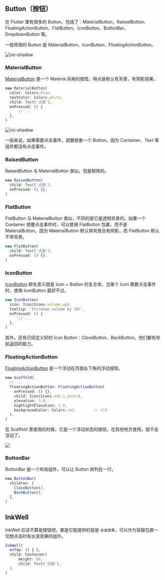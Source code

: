 
## Button（按钮）
在 Flutter 里有很多的 Button，包括了：MaterialButton、RaisedButton、FloatingActionButton、FlatButton、IconButton、ButtonBar、DropdownButton 等。

一般常用的 Button 是 MaterialButton、IconButton、FloatingActionButton。

![no-shadow](/../../image/20180629215518.png)

### MaterialButton
[MaterialButton](https://docs.flutter.io/flutter/material/MaterialButton-class.html) 是一个 Materia 风格的按钮，特点是默认有背景，有阴影效果。

```js
new MaterialButton(
  color: Colors.blue,
  textColor: Colors.white,
  child: Text('点我'),
  onPressed: () {
      // ...
  },
)
```

![no-shadow](/../../image/20180629220313.png)

一般来说，如果需要点击事件，就要嵌套一个 Button，因为 Container、Text 等组件都没有点击事件。

### RaisedButton
RaisedButton 与 MaterialButton 类似，但是矩阵的。

```js
new RaisedButton(
  child: Text('点我'),
  onPressed: () {},
)
```

### FlatButton
FlatButton 与 MaterialButton 类似，不同的是它是透明背景的。如果一个 Container 想要点击事件时，可以使用 FlatButton 包裹，而不是 MaterialButton。因为 MaterialButton 默认带背景且有阴影，而 FlatButton 默认不带背景。

```js
new FlatButton(
  child: Text('点我'),
  onPressed: () {},
)
```

### IconButton
[IconButton](https://docs.flutter.io/flutter/material/IconButton-class.html) 顾名思义就是 Icon + Button 的复合体，当某个 Icon 需要点击事件时，使用 IconButton 最好不过。

```js
new IconButton(
  icon: Icon(Icons.volume_up),
  tooltip: 'Increase volume by 10%',
  onPressed: () {
      // ...
  },
)
```

其外，还有已经定义好的 Icon Button：CloseButton、BackButton。他们都有导航返回的能力。


### FloatingActionButton
[FloatingActionButton](https://docs.flutter.io/flutter/material/FloatingActionButton-class.html) 是一个浮动在页面右下角的浮动按钮。

```js
new Scaffold(
  // ...
  floatingActionButton: FloatingActionButton(
    onPressed: () {},
    child: Icon(Icons.add_a_photo),
    elevation: 3.0,
    highlightElevation: 2.0,
    backgroundColor: Colors.red,        // 红色
  ),
)
```

在 Scaffold 里使用的时候，它是一个浮动状态的按钮，在其他地方使用，就不会浮动了。

![](/../../image/20180629222404.png)


### ButtonBar
ButtonBar 是一个布局组件，可以让 Button 排列在一行。

```js
new ButtonBar(
  children: [
    CloseButton(),
    BackButton(),
  ],
)
```

## InkWell
InkWell 应该不算是按钮吧，都是它能提供的就是 `水波效果`，可以作为容器包裹一切想点击时有水波效果的组件。

```js
InkWell(
  onTap: () { },
  child: Container(
      height: 50,
      child: Text('点我'),
  ),
)
```
